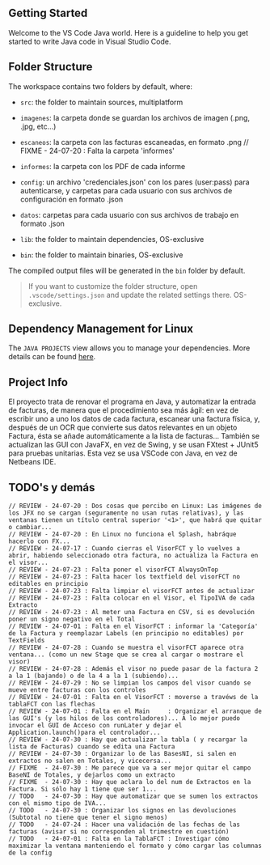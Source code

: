 ## Getting Started

Welcome to the VS Code Java world. Here is a guideline to help you get started to write Java code in Visual Studio Code.

## Folder Structure

The workspace contains two folders by default, where:

- `src`: the folder to maintain sources, multiplatform

- `imagenes`: la carpeta donde se guardan los archivos de imagen (.png, .jpg, etc...)
- `escaneos`: la carpeta con las facturas escaneadas, en formato .png
// FIXME - 24-07-20 : Falta la carpeta 'informes'
- `informes`: la carpeta con los PDF de cada informe

- `config`: un archivo 'credenciales.json' con los pares (user:pass) para autenticarse,
            y carpetas para cada usuario con sus archivos de configuración en formato .json
- `datos`: carpetas para cada usuario con sus archivos de trabajo en formato .json

- `lib`: the folder to maintain dependencies, OS-exclusive
- `bin`: the folder to maintain binaries, OS-exclusive

The compiled output files will be generated in the `bin` folder by default.

> If you want to customize the folder structure, open `.vscode/settings.json` and update the related settings there. OS-exclusive.

## Dependency Management for Linux

The `JAVA PROJECTS` view allows you to manage your dependencies. More details can be found [here](https://github.com/microsoft/vscode-java-dependency#manage-dependencies).

## Project Info

El proyecto trata de renovar el programa en Java,
y automatizar la entrada de facturas,
de manera que el procedimiento sea más ágil: en vez de escribir uno a uno los datos de cada factura,
escanear una factura física, y, después de un OCR que convierte sus datos relevantes
en un objeto Factura, ésta se añade automáticamente a la lista de facturas...
También se actualizan las GUI con JavaFX, en vez de Swing, y se usan FXtest + JUnit5 para pruebas unitarias. Esta vez se usa VSCode con Java, en vez de Netbeans IDE.

## TODO's y demás

    // REVIEW - 24-07-20 : Dos cosas que percibo en Linux: Las imágenes de los JFX no se cargan (seguramente no usan rutas relativas), y las ventanas tienen un título central superior '<1>', que habrá que quitar o cambiar...    
    // REVIEW - 24-07-20 : En Linux no funciona el Splash, habráque hacerlo con FX...   
    // REVIEW - 24-07-17 : Cuando cierras el VisorFCT y lo vuelves a abrir, habiendo seleccionado otra factura, no actualiza la Factura en el visor...
    // REVIEW - 24-07-23 : Falta poner el visorFCT AlwaysOnTop
    // REVIEW - 24-07-23 : Falta hacer los textfield del visorFCT no editables en principio
    // REVIEW - 24-07-23 : Falta limpiar el visorFCT antes de actualizar
    // REVIEW - 24-07-23 : Falta colocar en el Visor, el TipoIVA de cada Extracto
    // REVIEW - 24-07-23 : Al meter una Factura en CSV, si es devolución poner un signo negativo en el Total
    // REVIEW - 24-07-01 : Falta en el VisorFCT : informar la 'Categoría' de la Factura y reemplazar Labels (en principio no editables) por TextFields
    // REVIEW - 24-07-28 : Cuando se muestra el visorFCT aparece otra ventana... (como un new Stage que se crea al cargar o mostrare el visor)
    // REVIEW - 24-07-28 : Además el visor no puede pasar de la factura 2 a la 1 (bajando) o de la 4 a la 1 (subiendo)...
    // REVIEW - 24-07-29 : No se limpian los campos del visor cuando se mueve entre facturas con los controles
    // REVIEW - 24-07-01 : Falta en el VisorFCT : moverse a travéws de la tablaFCT con las flechas
    // REVIEW - 24-07-01 : Falta en el Main     : Organizar el arranque de las GUI's (y los hilos de los controladores)... A lo mejor puedo invocar el GUI de Acceso con runLater y dejar el Application.launch()para el controlador...
    // REVIEW - 24-07-30 : Hay que actualizar la tabla ( y recargar la lista de Facturas) cuando se edita una Factura
    // REVIEW - 24-07-30 : Organizar lo de las BasesNI, si salen en extractos no salen en Totales, y vicecersa...
    // FIXME  - 24-07-30 : Me parece que va a ser mejor quitar el campo BaseNI de Totales, y dejarlos como un extracto
    // FIXME  - 24-07-30 : Hay que aclara lo del num de Extractos en la Factura. Si sólo hay 1 tiene que ser 1...
    // TODO   - 24-07-30 : Hay que automatizar que se sumen los extractos con el mismo tipo de IVA...
    // TODO   - 24-07-30 : Organizar los signos en las devoluciones (Subtotal no tiene que tener el signo menos)
    // TODO   - 24-07-24 : Hacer una validación de las fechas de las facturas (avisar si no corresponden al trimestre en cuestión)
    // TODO   - 24-07-01 : Falta en la TablaFCT : Investigar cómo maximizar la ventana manteniendo el formato y cómo cargar las columnas de la config
        